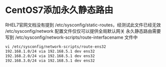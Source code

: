# CentOS7添加永久静态路由
RHEL7官网文档没有提到 /etc/sysconfig/static-routes，经测试此文件已经无效
/etc/sysconfig/network 配置文件仅仅可以提供全局默认网关
永久静态路由需要写到 /etc/sysconfig/network-scripts/route-interfacename 文件中
```markdown
vi /etc/sysconfig/network-scripts/route-ens32
192.168.1.0/24 via 192.168.5.1 dev ens32
192.168.2.0/24 via 192.168.5.1 dev ens32
192.168.3.0/24 via 192.168.5.1 dev ens32

```
